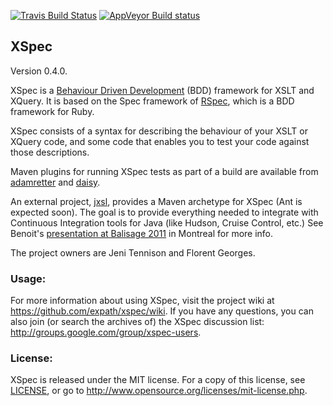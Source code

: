 [![Travis Build Status](https://api.travis-ci.org/xspec/xspec.svg?branch=master "Travis Build Status")](https://travis-ci.org/xspec/xspec)
[![AppVeyor Build status](https://ci.appveyor.com/api/projects/status/github/xspec/xspec?branch=master&svg=true "AppVeyor Build Status")](https://ci.appveyor.com/project/xspec/xspec/branch/master)

## XSpec

Version 0.4.0.

XSpec is a [Behaviour Driven Development](http://en.wikipedia.org/wiki/Behavior_Driven_Development)
(BDD) framework for XSLT and XQuery.  It is based on the Spec
framework of [RSpec](http://rspec.info/), which is a BDD framework for
Ruby.

XSpec consists of a syntax for describing the behaviour of your XSLT
or XQuery code, and some code that enables you to test your code
against those descriptions.

Maven plugins for running XSpec tests as part of a build are available from [adamretter](http://github.com/adamretter/xspec-maven-plugin) and [daisy](http://github.com/daisy/xspec-maven-plugin).

An external project, [jxsl](http://code.google.com/p/jxsl/), provides
a Maven archetype for XSpec (Ant is expected soon). The goal is to
provide everything needed to integrate with Continuous Integration
tools for Java (like Hudson, Cruise Control, etc.) See Benoit's
[presentation at Balisage 2011](http://www.balisage.net/Proceedings/vol7/html/Mercier01/BalisageVol7-Mercier01.html)
in Montreal for more info.

The project owners are Jeni Tennison and Florent Georges.

### Usage:

For more information about using XSpec, visit the project wiki at
<https://github.com/expath/xspec/wiki>. If you have any questions,
you can also join (or search the archives of) the XSpec discussion
list: <http://groups.google.com/group/xspec-users>.


### License:

XSpec is released under the MIT license.  For a copy of this license,
see [LICENSE](LICENSE), or go to <http://www.opensource.org/licenses/mit-license.php>.
